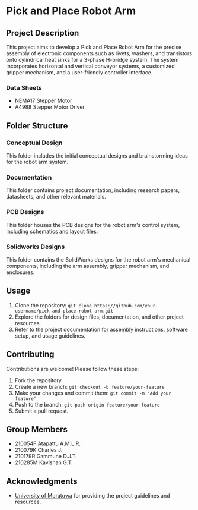 # Pick and Place Robot Arm

## Project Description
This project aims to develop a Pick and Place Robot Arm for the precise assembly of electronic components such as rivets, washers, and transistors onto cylindrical heat sinks for a 3-phase H-bridge system. The system incorporates horizontal and vertical conveyor systems, a customized gripper mechanism, and a user-friendly controller interface.

### Data Sheets
- NEMA17 Stepper Motor
- A4988 Stepper Motor Driver

## Folder Structure


### Conceptual Design
This folder includes the initial conceptual designs and brainstorming ideas for the robot arm system.

### Documentation
This folder contains project documentation, including research papers, datasheets, and other relevant materials.

### PCB Designs
This folder houses the PCB designs for the robot arm's control system, including schematics and layout files.

### Solidworks Designs
This folder contains the SolidWorks designs for the robot arm's mechanical components, including the arm assembly, gripper mechanism, and enclosures.

## Usage
1. Clone the repository: `git clone https://github.com/your-username/pick-and-place-robot-arm.git`
2. Explore the folders for design files, documentation, and other project resources.
3. Refer to the project documentation for assembly instructions, software setup, and usage guidelines.

## Contributing
Contributions are welcome! Please follow these steps:
1. Fork the repository.
2. Create a new branch: `git checkout -b feature/your-feature`
3. Make your changes and commit them: `git commit -m 'Add your feature'`
4. Push to the branch: `git push origin feature/your-feature`
5. Submit a pull request.

## Group Members
- 210054F Atapattu A.M.L.R.
- 210079K Charles J.
- 210179R Gammune D.J.T.
- 210285M Kavishan G.T.

## Acknowledgments
- [University of Moratuwa](https://www.mrt.ac.lk/) for providing the project guidelines and resources.
